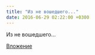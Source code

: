 ```yaml
---
title: "Из не вошедшего..."
date: 2016-06-29 02:22:00 +0300
---
```


Из не вошедшего...

[Вложение](https://vk.com/video41076938_456239099)
